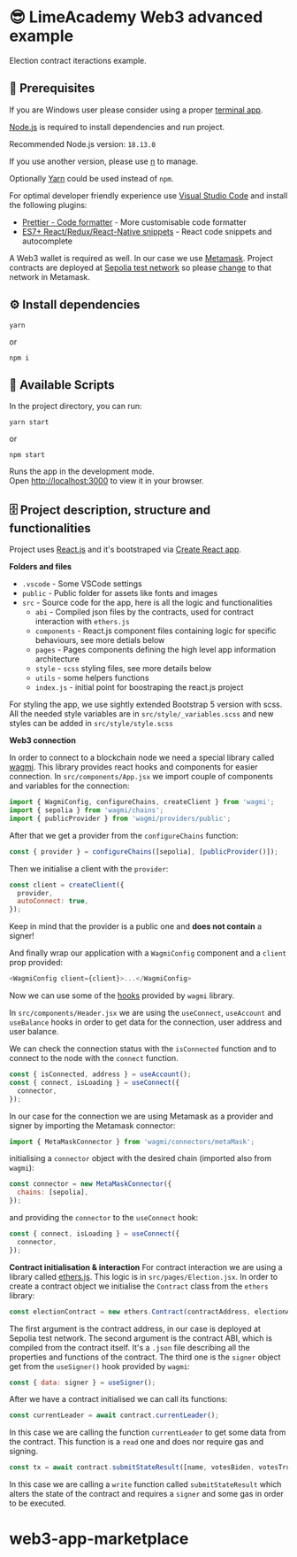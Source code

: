 # 😎 LimeAcademy Web3 advanced example

Election contract iteractions example.

## 📌 Prerequisites

If you are Windows user please consider using a proper [terminal app](https://hyper.is/).

[Node.js](https://nodejs.org/en/) is required to install dependencies and run project.

Recommended Node.js version: `18.13.0`

If you use another version, please use [n](https://github.com/tj/n) to manage.

Optionally [Yarn](https://classic.yarnpkg.com/lang/en/docs/install) could be used instead of `npm`.

For optimal developer friendly experience use [Visual Studio Code](https://code.visualstudio.com/) and install the following plugins:

- [Prettier - Code formatter](https://marketplace.visualstudio.com/items?itemName=esbenp.prettier-vscode) - More customisable code formatter
- [ES7+ React/Redux/React-Native snippets](https://marketplace.visualstudio.com/items?itemName=dsznajder.es7-react-js-snippets) - React code snippets and autocomplete

A Web3 wallet is required as well. In our case we use [Metamask](https://metamask.io/). Project contracts are deployed at [Sepolia test network](https://metamask.zendesk.com/hc/en-us/articles/360059213492-ETH-on-Sepolia-and-Goerli-networks-testnets-) so please [change](https://medium.com/@mwhc00/how-to-enable-ethereum-test-networks-on-metamask-again-d7831da23a09) to that network in Metamask.

## ⚙️ Install dependencies

```shell
yarn
```

or

```shell
npm i
```

## 🚀 Available Scripts

In the project directory, you can run:

```shell
yarn start
```

or

```shell
npm start
```

Runs the app in the development mode.\
Open [http://localhost:3000](http://localhost:3000) to view it in your browser.

## 🗄 Project description, structure and functionalities

Project uses [React.js](https://reactjs.org/) and it's bootstraped via [Create React app](https://create-react-app.dev/).

**Folders and files**

- `.vscode` - Some VSCode settings
- `public` - Public folder for assets like fonts and images
- `src` - Source code for the app, here is all the logic and functionalities
  - `abi` - Compiled json files by the contracts, used for contract interaction with `ethers.js`
  - `components` - React.js component files containing logic for specific behaviours, see more detials below
  - `pages` - Pages components defining the high level app information architecture
  - `style` - `scss` styling files, see more details below
  - `utils` - some helpers functions
  - `index.js` - initial point for boostraping the react.js project

For styling the app, we use sightly extended Bootstrap 5 version with scss. All the needed style variables are in `src/style/_variables.scss` and new styles can be added in `src/style/style.scss`

**Web3 connection**

In order to connect to a blockchain node we need a special library called [wagmi](https://wagmi.sh/react/getting-started).
This library provides react hooks and components for easier connection.
In `src/components/App.jsx` we import couple of components and variables for the connection:

```javascript
import { WagmiConfig, configureChains, createClient } from 'wagmi';
import { sepolia } from 'wagmi/chains';
import { publicProvider } from 'wagmi/providers/public';
```

After that we get a provider from the `configureChains` function:

```javascript
const { provider } = configureChains([sepolia], [publicProvider()]);
```

Then we initialise a client with the `provider`:

```javascript
const client = createClient({
  provider,
  autoConnect: true,
});
```

Keep in mind that the provider is a public one and **does not contain** a signer!

And finally wrap our application with a `WagmiConfig` component and a `client` prop provided:

```javascript
<WagmiConfig client={client}>...</WagmiConfig>
```

Now we can use some of the [hooks](https://wagmi.sh/react/hooks/useAccount) provided by `wagmi` library.

In `src/components/Header.jsx` we are using the `useConnect`, `useAccount` and `useBalance` hooks in order to get data for the connection, user address and user balance.

We can check the connection status with the `isConnected` function and to connect to the node with the `connect` function.

```javascript
const { isConnected, address } = useAccount();
const { connect, isLoading } = useConnect({
  connector,
});
```

In our case for the connection we are using Metamask as a provider and signer by importing the Metamask connector:

```javascript
import { MetaMaskConnector } from 'wagmi/connectors/metaMask';
```

initialising a `connector` object with the desired chain (imported also from `wagmi`):

```javascript
const connector = new MetaMaskConnector({
  chains: [sepolia],
});
```

and providing the `connector` to the `useConnect` hook:

```javascript
const { connect, isLoading } = useConnect({
  connector,
});
```

**Contract initialisation & interaction**
For contract interaction we are using a library called [ethers.js](https://docs.ethers.org/v5/).
This logic is in `src/pages/Election.jsx`.
In order to create a contract object we initialise the `Contract` class from the `ethers` library:

```javascript
const electionContract = new ethers.Contract(contractAddress, electionABI, signer);
```

The first argument is the contract address, in our case is deployed at Sepolia test network.
The second argument is the contract ABI, which is compiled from the contract itself. It's a `.json` file describing all the properties and functions of the contract.
The third one is the `signer` object get from the `useSigner()` hook provided by `wagmi`:

```javascript
const { data: signer } = useSigner();
```

After we have a contract initialised we can call its functions:

```javascript
const currentLeader = await contract.currentLeader();
```

In this case we are calling the function `currentLeader` to get some data from the contract. This function is a `read` one and does nor require gas and signing.

```javascript
const tx = await contract.submitStateResult([name, votesBiden, votesTrump, stateSeats]);
```

In this case we are calling a `write` function called `submitStateResult` which alters the state of the contract and requires a `signer` and some gas in order to be executed.
# web3-app-marketplace
